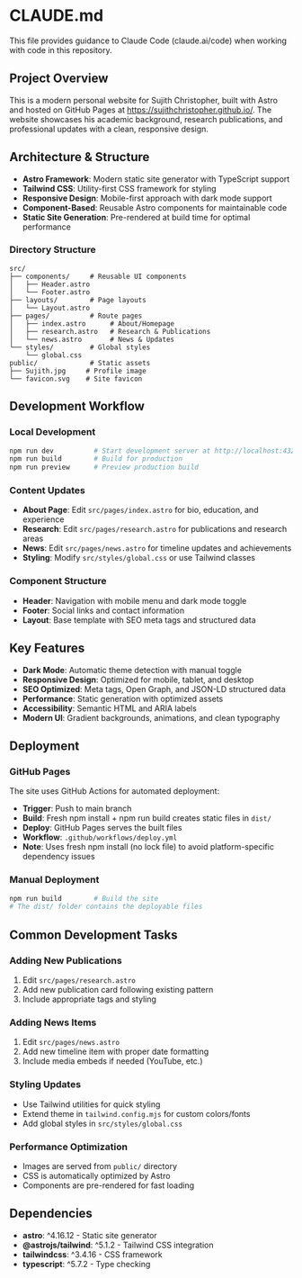 # CLAUDE.md

This file provides guidance to Claude Code (claude.ai/code) when working with code in this repository.

## Project Overview

This is a modern personal website for Sujith Christopher, built with Astro and hosted on GitHub Pages at https://sujithchristopher.github.io/. The website showcases his academic background, research publications, and professional updates with a clean, responsive design.

## Architecture & Structure

- **Astro Framework**: Modern static site generator with TypeScript support
- **Tailwind CSS**: Utility-first CSS framework for styling
- **Responsive Design**: Mobile-first approach with dark mode support
- **Component-Based**: Reusable Astro components for maintainable code
- **Static Site Generation**: Pre-rendered at build time for optimal performance

### Directory Structure
```
src/
├── components/     # Reusable UI components
│   ├── Header.astro
│   └── Footer.astro
├── layouts/        # Page layouts
│   └── Layout.astro
├── pages/          # Route pages
│   ├── index.astro      # About/Homepage
│   ├── research.astro   # Research & Publications
│   └── news.astro       # News & Updates
└── styles/         # Global styles
    └── global.css
public/             # Static assets
├── Sujith.jpg     # Profile image
└── favicon.svg    # Site favicon
```

## Development Workflow

### Local Development
```bash
npm run dev          # Start development server at http://localhost:4321
npm run build        # Build for production
npm run preview      # Preview production build
```

### Content Updates
- **About Page**: Edit `src/pages/index.astro` for bio, education, and experience
- **Research**: Edit `src/pages/research.astro` for publications and research areas
- **News**: Edit `src/pages/news.astro` for timeline updates and achievements
- **Styling**: Modify `src/styles/global.css` or use Tailwind classes

### Component Structure
- **Header**: Navigation with mobile menu and dark mode toggle
- **Footer**: Social links and contact information
- **Layout**: Base template with SEO meta tags and structured data

## Key Features

- **Dark Mode**: Automatic theme detection with manual toggle
- **Responsive Design**: Optimized for mobile, tablet, and desktop
- **SEO Optimized**: Meta tags, Open Graph, and JSON-LD structured data
- **Performance**: Static generation with optimized assets
- **Accessibility**: Semantic HTML and ARIA labels
- **Modern UI**: Gradient backgrounds, animations, and clean typography

## Deployment

### GitHub Pages
The site uses GitHub Actions for automated deployment:
- **Trigger**: Push to main branch
- **Build**: Fresh npm install + npm run build creates static files in `dist/`
- **Deploy**: GitHub Pages serves the built files
- **Workflow**: `.github/workflows/deploy.yml`
- **Note**: Uses fresh npm install (no lock file) to avoid platform-specific dependency issues

### Manual Deployment
```bash
npm run build        # Build the site
# The dist/ folder contains the deployable files
```

## Common Development Tasks

### Adding New Publications
1. Edit `src/pages/research.astro`
2. Add new publication card following existing pattern
3. Include appropriate tags and styling

### Adding News Items
1. Edit `src/pages/news.astro`
2. Add new timeline item with proper date formatting
3. Include media embeds if needed (YouTube, etc.)

### Styling Updates
- Use Tailwind utilities for quick styling
- Extend theme in `tailwind.config.mjs` for custom colors/fonts
- Add global styles in `src/styles/global.css`

### Performance Optimization
- Images are served from `public/` directory
- CSS is automatically optimized by Astro
- Components are pre-rendered for fast loading

## Dependencies

- **astro**: ^4.16.12 - Static site generator
- **@astrojs/tailwind**: ^5.1.2 - Tailwind CSS integration
- **tailwindcss**: ^3.4.16 - CSS framework
- **typescript**: ^5.7.2 - Type checking